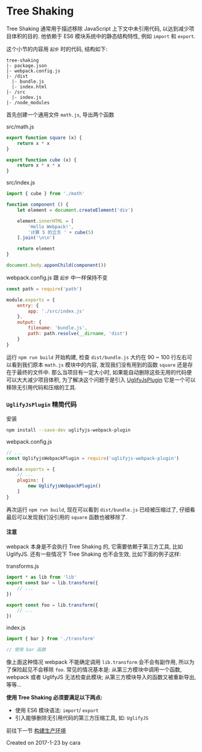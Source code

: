 # Tree Shaking
Tree Shaking 通常用于描述移除 JavaScript 上下文中未引用代码, 以达到减少项目体积的目的. 他依赖于 ES6 模块系统中的静态结构特性, 例如 `import` 和 `export`.

这个小节的内容用 `起步` 时的代码, 结构如下:

```shell
tree-shaking
|- package.json
|- webpack.config.js
|- /dist
  |- bundle.js
  |- index.html
|- /src
  |- index.js
|- /node_modules
```

首先创建一个通用文件 `math.js`, 导出两个函数

src/math.js
```js
export function square (x) {
    return x * x
}

export function cube (x) {
    return x * x * x
}
```

src/index.js
```js
import { cube } from './math'

function component () {
    let element = document.createElement('div')

    element.innerHTML = [
        'Hello Webpack!',
        '计算 5 的立方 ' + cube(5)
    ].join('\n\n')

    return element
}

document.body.appenChild(component())
```

webpack.config.js 跟 `起步` 中一样保持不变
```js
const path = require('path')

module.exports = {
    entry: {
        app: './src/index.js'
    },
    output: {
        filename: 'bundle.js',
        path: path.resolve(__dirname, 'dist')
    }
}
```

运行 `npm run build` 开始构建, 检查 `dist/bundle.js` 大约在 90 ~ 100 行左右可以看到我们原本 `math.js` 模块中的内容, 发现我们没有用到的函数 `square` 还是存在于最终的文件中. 那么当项目有一定大小时, 如果能自动删除这些无用的代码便可以大大减少项目体积, 为了解决这个问题于是引入 [UglifyJsPlugin](https://doc.webpack-china.org/plugins/uglifyjs-webpack-plugin) 它是一个可以移除无引用代码和压缩的工具.

### `UglifyJsPlugin` 精简代码

安装
```zsh
npm install --save-dev uglifyjs-webpack-plugin
```

webpack.config.js
```js
// ...
const UglifyjsWebpackPlugin = require('uglifyjs-webpack-plugin')

module.exports = {
    // ...
    plugins: [
        new UglifyjsWebpackPlugin()
    ]
}
```

再次运行 `npm run build`, 现在可以看到 `dist/bundle.js` 已经被压缩过了, 仔细看最后可以发现我们没引用的 `square` 函数也被移除了.

#### 注意
webpack 本身是不会执行 Tree Shaking 的, 它需要依赖于第三方工具, 比如 UglifyJS. 还有一些情况下 Tree Shaking 也不会生效, 比如下面的例子这样:

transforms.js
```js
import * as lib from 'lib'
export const bar = lib.transform({
    // ...
})

export const foo = lib.transform({
    // ...
})
```

index.js
```js
import { bar } from './transform'

// 使用 bar 函数
```

像上面这种情况 webpack 不能确定调用 `lib.transform` 会不会有副作用, 所以为了保险起见不会移除 `foo`. 常见的情况基本是: 从第三方模块中调用一个函数, webpack 或者 UglifyJS 无法检查此模块; 从第三方模块导入的函数又被重新导出, 等等...

**使用 Tree Shaking 必须要满足以下两点:**

- 使用 ES6 模块语法: `import`/ `export`
- 引入能够删除无引用代码的第三方压缩工具, 如: `UglifyJS`

前往下一节 [构建生产环境](https://github.com/Caraws/webpack-demo/tree/master/production)

Created on 2017-1-23 by cara
